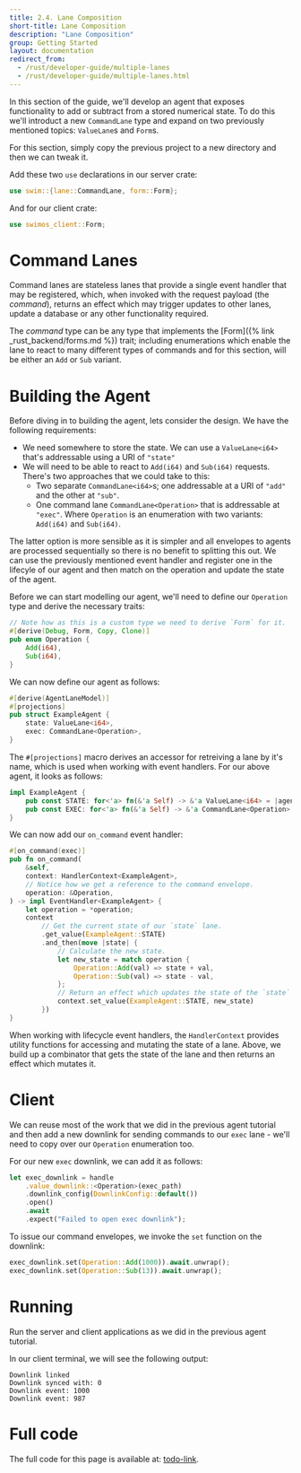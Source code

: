 ```yaml
---
title: 2.4. Lane Composition
short-title: Lane Composition
description: "Lane Composition"
group: Getting Started
layout: documentation
redirect_from:
  - /rust/developer-guide/multiple-lanes
  - /rust/developer-guide/multiple-lanes.html
---
```


In this section of the guide, we'll develop an agent that exposes functionality to add or subtract from a stored numerical state. To do this we'll introduct a new `CommandLane` type and expand on two previously mentioned topics: `ValueLane`s and `Form`s.

For this section, simply copy the previous project to a new directory and then we can tweak it.

Add these two `use` declarations in our server crate:

```rust
use swim::{lane::CommandLane, form::Form};
```

And for our client crate:

```rust
use swimos_client::Form;
```

# Command Lanes

Command lanes are stateless lanes that provide a single event handler that may be registered, which, when invoked with the request payload (the _command_), returns an effect which may trigger updates to other lanes, update a database or any other functionality required.

The _command_ type can be any type that implements the [Form]({% link _rust_backend/forms.md %}) trait; including enumerations which enable the lane to react to many different types of commands and for this section, will be either an `Add` or `Sub` variant.

# Building the Agent

Before diving in to building the agent, lets consider the design. We have the following requirements:

- We need somewhere to store the state. We can use a `ValueLane<i64>` that's addressable using a URI of `"state"`
- We will need to be able to react to `Add(i64)` and `Sub(i64)` requests. There's two approaches that we could take to this:
  - Two separate `CommandLane<i64>`s; one addressable at a URI of `"add"` and the other at `"sub"`.
  - One command lane `CommandLane<Operation>` that is addressable at `"exec"`. Where `Operation` is an enumeration with two variants: `Add(i64)` and `Sub(i64)`.

The latter option is more sensible as it is simpler and all envelopes to agents are processed sequentially so there is no benefit to splitting this out. We can use the previously mentioned event handler and register one in the lifecyle of our agent and then match on the operation and update the state of the agent.

Before we can start modelling our agent, we'll need to define our `Operation` type and derive the necessary traits:

```rust
// Note how as this is a custom type we need to derive `Form` for it.
#[derive(Debug, Form, Copy, Clone)]
pub enum Operation {
    Add(i64),
    Sub(i64),
}
```

We can now define our agent as follows:

```rust
#[derive(AgentLaneModel)]
#[projections]
pub struct ExampleAgent {
    state: ValueLane<i64>,
    exec: CommandLane<Operation>,
}
```

The `#[projections]` macro derives an accessor for retreiving a lane by it's name, which is used when working with event handlers. For our above agent, it looks as follows:

```rust
impl ExampleAgent {
    pub const STATE: for<'a> fn(&'a Self) -> &'a ValueLane<i64> = |agent| &agent.state;
    pub const EXEC: for<'a> fn(&'a Self) -> &'a CommandLane<Operation> = |agent| &agent.exec;
}
```

We can now add our `on_command` event handler:

```rust
#[on_command(exec)]
pub fn on_command(
    &self,
    context: HandlerContext<ExampleAgent>,
    // Notice how we get a reference to the command envelope.
    operation: &Operation,
) -> impl EventHandler<ExampleAgent> {
    let operation = *operation;
    context
        // Get the current state of our `state` lane.
        .get_value(ExampleAgent::STATE)
        .and_then(move |state| {
            // Calculate the new state.
            let new_state = match operation {
                Operation::Add(val) => state + val,
                Operation::Sub(val) => state - val,
            };
            // Return an effect which updates the state of the `state` lane.
            context.set_value(ExampleAgent::STATE, new_state)
        })
}
```

When working with lifecycle event handlers, the `HandlerContext` provides utility functions for accessing and mutating the state of a lane. Above, we build up a combinator that gets the state of the lane and then returns an effect which mutates it.

# Client

We can reuse most of the work that we did in the previous agent tutorial and then add a new downlink for sending commands to our `exec` lane - we'll need to copy over our `Operation` enumeration too.

For our new `exec` downlink, we can add it as follows:

```rust
let exec_downlink = handle
    .value_downlink::<Operation>(exec_path)
    .downlink_config(DownlinkConfig::default())
    .open()
    .await
    .expect("Failed to open exec downlink");
```

To issue our command envelopes, we invoke the `set` function on the downlink:

```rust
exec_downlink.set(Operation::Add(1000)).await.unwrap();
exec_downlink.set(Operation::Sub(13)).await.unwrap();
```

# Running

Run the server and client applications as we did in the previous agent tutorial.

In our client terminal, we will see the following output:

```
Downlink linked
Downlink synced with: 0
Downlink event: 1000
Downlink event: 987
```

# Full code

The full code for this page is available at: [todo-link](todo-link).
